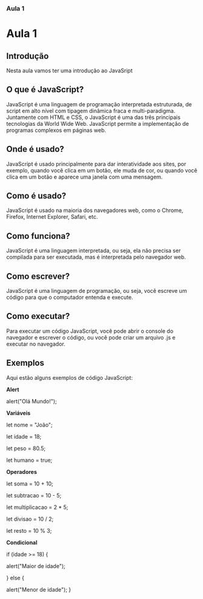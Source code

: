 ### Aula 1

<h1> Aula 1 </h1>

<h2> Introdução </h2>

<p> Nesta aula vamos ter uma introdução ao JavaSript  </p>

<h2> O que é JavaScript? </h2>

<p> JavaScript é uma linguagem de programação interpretada estruturada, de script em alto nível com tipagem dinâmica fraca e multi-paradigma. Juntamente com HTML e CSS, o JavaScript é uma das três principais tecnologias da World Wide Web. JavaScript permite a implementação de programas complexos em páginas web. </p>

<h2> Onde é usado? </h2>

<p> JavaScript é usado principalmente para dar interatividade aos sites, por exemplo, quando você clica em um botão, ele muda de cor, ou quando você clica em um botão e aparece uma janela com uma mensagem. </p>

<h2> Como é usado? </h2>

<p> JavaScript é usado na maioria dos navegadores web, como o Chrome, Firefox, Internet Explorer, Safari, etc. </p>

<h2> Como funciona? </h2>

<p> JavaScript é uma linguagem interpretada, ou seja, ela não precisa ser compilada para ser executada, mas é interpretada pelo navegador web. </p>

<h2> Como escrever? </h2>

<p> JavaScript é uma linguagem de programação, ou seja, você escreve um código para que o computador entenda e execute. </p>

<h2> Como executar? </h2>

<p> Para executar um código JavaScript, você pode abrir o console do navegador e escrever o código, ou você pode criar um arquivo .js e executar no navegador. </p>

<h2> Exemplos </h2>

<p> Aqui estão alguns exemplos de código JavaScript: </p>

<p> <strong> Alert </strong> </p>

<p> alert("Olá Mundo!"); </p>

<p> <strong> Variáveis </strong> </p>

<p> let nome = "João"; </p>

<p> let idade = 18; </p>

<p> let peso = 80.5; </p>

<p> let humano = true; </p>

<p> <strong> Operadores </strong> </p>

<p> let soma = 10 + 10; </p>

<p> let subtracao = 10 - 5; </p>

<p> let multiplicacao = 2 * 5; </p>

<p> let divisao = 10 / 2;

<p> let resto = 10 % 3; </p>

<p> <strong> Condicional </strong> </p>

if (idade >= 18) { 

 alert("Maior de idade"); 

 } else {

 alert("Menor de idade");
  }